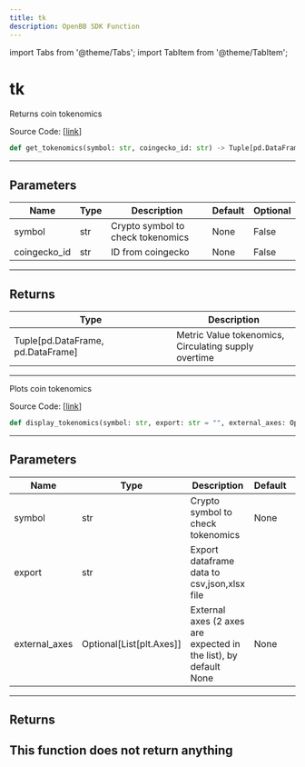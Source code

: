 ```yaml
---
title: tk
description: OpenBB SDK Function
---
```


import Tabs from '@theme/Tabs';
import TabItem from '@theme/TabItem';

# tk

<Tabs>
<TabItem value="model" label="Model" default>

Returns coin tokenomics

Source Code: [[link](https://github.com/OpenBB-finance/OpenBBTerminal/tree/main/openbb_terminal/cryptocurrency/due_diligence/messari_model.py#L283)]
```python
def get_tokenomics(symbol: str, coingecko_id: str) -> Tuple[pd.DataFrame, pd.DataFrame]
```
---
## Parameters
| Name | Type | Description | Default | Optional |
| ---- | ---- | ----------- | ------- | -------- |
| symbol | str | Crypto symbol to check tokenomics | None | False |
| coingecko_id | str | ID from coingecko | None | False |

---
## Returns
| Type | Description |
| ---- | ----------- |
| Tuple[pd.DataFrame, pd.DataFrame] | Metric Value tokenomics,<br/>Circulating supply overtime |
---


</TabItem>
<TabItem value="view" label="View">

Plots coin tokenomics

Source Code: [[link](https://github.com/OpenBB-finance/OpenBBTerminal/tree/main/openbb_terminal/cryptocurrency/due_diligence/messari_view.py#L386)]
```python
def display_tokenomics(symbol: str, export: str = "", external_axes: Optional[List[matplotlib.axes._axes.Axes]] = None) -> None
```
---
## Parameters
| Name | Type | Description | Default | Optional |
| ---- | ---- | ----------- | ------- | -------- |
| symbol | str | Crypto symbol to check tokenomics | None | False |
| export | str | Export dataframe data to csv,json,xlsx file |  | True |
| external_axes | Optional[List[plt.Axes]] | External axes (2 axes are expected in the list), by default None | None | True |

---
## Returns
This function does not return anything
---


</TabItem>
</Tabs>